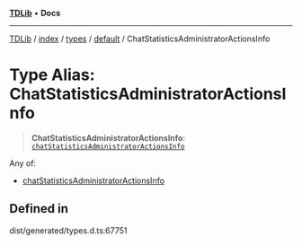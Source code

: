 [**TDLib**](../../../../../../README.md) • **Docs**

***

[TDLib](../../../../../../modules.md) / [index](../../../../../README.md) / [types](../../../README.md) / [default](../README.md) / ChatStatisticsAdministratorActionsInfo

# Type Alias: ChatStatisticsAdministratorActionsInfo

> **ChatStatisticsAdministratorActionsInfo**: [`chatStatisticsAdministratorActionsInfo`](chatStatisticsAdministratorActionsInfo.md)

Any of:
- [chatStatisticsAdministratorActionsInfo](chatStatisticsAdministratorActionsInfo.md)

## Defined in

dist/generated/types.d.ts:67751
